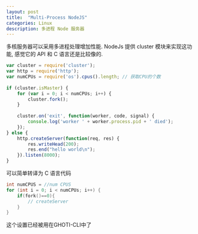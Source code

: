 ```yaml
---
layout: post
title:  "Multi-Process NodeJS"
categories: Linux
description: 多进程 Node 服务器
---
```


多核服务器可以采用多进程处理增加性能. NodeJs 提供 cluster 模块来实现这功能, 感觉它的 API 和 C 语言还是比较像的.

```js
var cluster = require('cluster');
var http = require('http');
var numCPUs = require('os').cpus().length; // 获取CPU的个数
 
if (cluster.isMaster) {
    for (var i = 0; i < numCPUs; i++) {
        cluster.fork();
    }
 
    cluster.on('exit', function(worker, code, signal) {
        console.log('worker ' + worker.process.pid + ' died');
    });
} else {
    http.createServer(function(req, res) {
        res.writeHead(200);
        res.end("hello world\n");
    }).listen(8000);
}
```

可以简单转译为 C 语言代码

```c
int numCPUS = //num CPUS
for (int i = 0; i < numCPUs; i++) {
    if(fork()==0){
        // createServer
    }
}
```

这个设置已经被用在GHOTI-CLI中了
